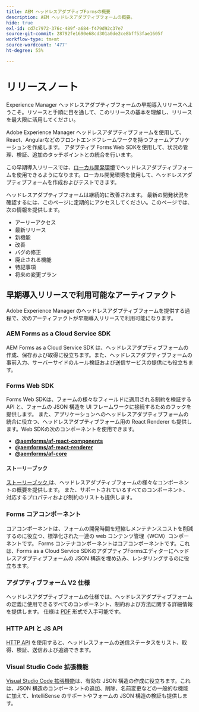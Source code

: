 ```yaml
---
title: AEM ヘッドレスアダプティブFormsの概要
description: AEM ヘッドレスアダプティブフォームの概要。
hide: true
exl-id: cd7c7972-376c-489f-a684-f479d92c37e7
source-git-commit: 28792fe1690e68cd301a0de2ce8bff53fae1605f
workflow-type: tm+mt
source-wordcount: '477'
ht-degree: 55%

---
```



# リリースノート

Experience Manager ヘッドレスアダプティブフォームの早期導入リリースへようこそ。リソースと手順に目を通して、このリリースの基本を理解し、リリースを最大限に活用してください。

Adobe Experience Manager ヘッドレスアダプティブフォームを使用して、React、Angularなどのフロントエンドフレームワークを持つフォームアプリケーションを作成します。 アダプティブ Forms Web SDKを使用して、状況の管理、検証、追加のタッチポイントとの統合を行います。


この早期導入リリースでは、[ローカル開発環境](setup-development-environment.md)でヘッドレスアダプティブフォームを使用できるようになります。ローカル開発環境を使用して、ヘッドレスアダプティブフォームを作成およびテストできます。

ヘッドレスアダプティブフォームは継続的に改善されます。 最新の開発状況を確認するには、このページに定期的にアクセスしてください。このページでは、次の情報を提供します。

* アーリーアクセス
* 最新リリース
* 新機能
* 改善
* バグの修正
* 廃止される機能
* 特記事項
* 将来の変更プラン

<!-- 

## July 2022 (v0.22.1)

### New features

* Introduced the `validateFormData` API. It validates all the components against the rules and constraints an returns the list of errors. The validation takes place on the server.
* Introduced the `FormLoad` event.
* Introduced the `importData` and `exportData`.
* You can now dynamically add or remove items, that expect unqiue values, from a repeatable panel. You can use the `minItems` and `maxitems` constraint to set limit of item.
* You can now use constraint to set maximum file upload size, accepted file types, minimum files, and maximum files to upload.

### Improvements and bug fixes

* The service was executing some event handlers twice. The issue is fixed.
* Fixing Data Generation with different values of dataRef, name and type.

<!-- ### React Renderer component -->

## 早期導入リリースで利用可能なアーティファクト

Adobe Experience Manager のヘッドレスアダプティブフォームを提供する過程で、次のアーティファクトが早期導入リリースで利用可能になります。

### AEM Forms as a Cloud Service SDK

AEM Forms as a Cloud Service SDK は、ヘッドレスアダプティブフォームの作成、保存および取得に役立ちます。また、ヘッドレスアダプティブフォームの事前入力、サーバーサイドのルール検証および送信サービスの提供にも役立ちます。

### Forms Web SDK

Forms Web SDKは、フォームの様々なフィールドに適用される制約を検証する API と、フォームの JSON 構造を UI フレームワークに接続するためのフックを提供します。 また、アプリケーションへのヘッドレスアダプティブフォームの統合に役立つ、ヘッドレスアダプティブフォーム用の React Renderer も提供します。Web SDKの次のコンポーネントを使用できます。

* **[@aemforms/af-react-components](https://www.npmjs.com/package/@aemforms/af-react-components)**
* **[@aemforms/af-react-renderer](https://www.npmjs.com/package/@aemforms/af-react-renderer)**
* **[@aemforms/af-core](https://www.npmjs.com/package/@aemforms/af-core)**

<!-- npm i --save @aemforms/af-react-components @aemforms/af-react-renderer @aemforms/af-core -->

#### ストーリーブック

[ ストーリーブック ](https://opensource.adobe.com/aem-forms-af-runtime/storybook/) は、ヘッドレスアダプティブフォームの様々なコンポーネントの概要を提供します。 また、サポートされているすべてのコンポーネント、対応するプロパティおよび制約のリストも提供します。

### Forms コアコンポーネント

<!-- Forms components are the structural elements that constitute the content of the form being authored. These components provide various form fields and ability to customize those fields. -->

コアコンポーネントは、フォームの開発時間を短縮しメンテナンスコストを削減するのに役立つ、標準化された一連の web コンテンツ管理（WCM）コンポーネントです。 Forms コンテナコンポーネントはコアコンポーネントです。これは、Forms as a Cloud Service SDKのアダプティブFormsエディターにヘッドレスアダプティブフォームの JSON 構造を埋め込み、レンダリングするのに役立ちます。

### アダプティブフォーム V2 仕様

ヘッドレスアダプティブフォームの仕様では、ヘッドレスアダプティブフォームの定義に使用できるすべてのコンポーネント、制約および方法に関する詳細情報を提供します。 仕様は [PDF](/help/assets/Headless-Adaptive-Form-Specification.pdf) 形式で入手可能です。

### HTTP API と JS API

[HTTP API](https://opensource.adobe.com/aem-forms-af-runtime/api/) を使用すると、ヘッドレスフォームの送信ステータスをリスト、取得、検証、送信および追跡できます。<!-- URL is 404! [JS APIs](https://opensource.adobe.com/aem-forms-af-runtime/jsdocs/) helps you use Headless adaptive forms with any JavaScript based UI framework. -->

### Visual Studio Code 拡張機能

[Visual Studio Code 拡張機能](visual-studio-code-extension-for-headless-adaptive-forms.md)は、有効な JSON 構造の作成に役立ちます。これは、JSON 構造のコンポーネントの追加、削除、名前変更などの一般的な機能に加えて、IntelliSense のサポートやフォームの JSON 構造の検証も提供します。

<!-- ## What's next

The following features would be available in upcoming releases:

* HTTP APIs to invoke a business logic.
* Server-side capabilities (Prefill, server-side validation, generating Document of Record (DoR), Submitting to a Form Data Model or using Form Data Models for creating rules, and more).
* Continuous improvements to specifications and Headless adaptive form runtime.
* Use  Adaptive Forms editor for easier management and authoring Headless adaptive forms.
-->
